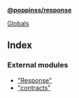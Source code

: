 **[@poppinss/response](README.md)**

[Globals](README.md)

## Index

### External modules

* ["Response"](modules/_response_.md)
* ["contracts"](modules/_contracts_.md)